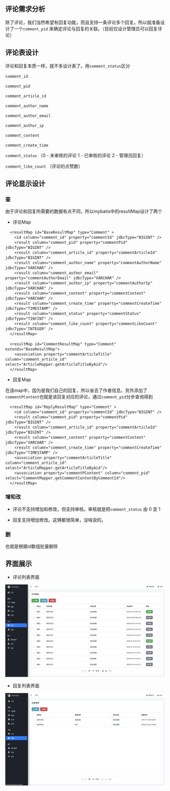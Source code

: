 

## 评论需求分析

除了评论，我们当然希望有回复功能，而且支持一条评论多个回复。所以就准备设计了一个`comment_pid` 来确定评论与回复的关联。（目前仅设计管理员可以回复评论）


## 评论表设计

评论和回复本质一样，就不多设计表了。用`comment_status`区分


`comment_id` 

`comment_pid` 

 `comment_article_id`

  `comment_author_name`

 `comment_author_email` 

  `comment_author_ip` 

  `comment_content` 

  `comment_create_time` 

  `comment_status` （0 - 未审核的评论 1 - 已审核的评论 2 - 管理员回复）
  

  `comment_like_count` （评论的点赞数）


## 评论显示设计


### 查

由于评论和回复所需要的数据有点不同，所以mybatis中的resultMap设计了两个

- 评论Map


```
  <resultMap id="BaseResultMap" type="Comment" >
    <id column="comment_id" property="commentId" jdbcType="BIGINT" />
    <result column="comment_pid" property="commentPid" jdbcType="BIGINT" />
    <result column="comment_article_id" property="commentArticleId" jdbcType="BIGINT" />
    <result column="comment_author_name" property="commentAuthorName" jdbcType="VARCHAR" />
    <result column="comment_author_email" property="commentAuthorEmail" jdbcType="VARCHAR" />
    <result column="comment_author_ip" property="commentAuthorIp" jdbcType="VARCHAR" />
    <result column="comment_content" property="commentContent" jdbcType="VARCHAR" />
    <result column="comment_create_time" property="commentCreateTime" jdbcType="TIMESTAMP" />
    <result column="comment_status" property="commentStatus" jdbcType="TINYINT" />
    <result column="comment_like_count" property="commentLikeCount" jdbcType="INTEGER" />
  </resultMap>

  <resultMap id="CommentResultMap" type="Comment" extends="BaseResultMap">
    <association property="commentArticleTitle" column="comment_article_id" select="ArticleMapper.getArticleTitleByAid"/>
  </resultMap>
```

- 回复Map

在该map中，因为是我们自己的回复，所以省去了作者信息。另外添加了`commentPContent`也就是该回复对应的评论，通过`comment_pid`分步查询得到

```
  <resultMap id="ReplyResultMap" type="Comment" >
    <id column="comment_id" property="commentId" jdbcType="BIGINT" />
    <result column="comment_pid" property="commentPid" jdbcType="BIGINT" />
    <result column="comment_article_id" property="commentArticleId" jdbcType="BIGINT" />
    <result column="comment_content" property="commentContent" jdbcType="VARCHAR" />
    <result column="comment_create_time" property="commentCreateTime" jdbcType="TIMESTAMP" />
    <association property="commentArticleTitle" column="comment_article_id" select="ArticleMapper.getArticleTitleByAid"/>
    <association property="commentPContent" column="comment_pid" select="CommentMapper.getCommentContentByCommentId"/>
  </resultMap>
```


### 增和改

- 评论不支持增加和修改，但支持审核。审核就是把`comment_status` 由 0 变 1 

- 回复支持增加修改。这俩都很简单，没啥说的。



### 删

也就是根据id数组批量删除


## 界面展示

- 评论列表界面

![评论](../image/comment.png)

- 回复列表界面

![回复](../image/reply.png)